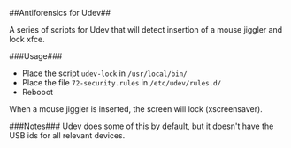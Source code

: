 ##Antiforensics for Udev##

A series of scripts for Udev that will detect insertion of a mouse jiggler and
lock xfce.

###Usage###
* Place the script `udev-lock` in `/usr/local/bin/`
* Place the file `72-security.rules` in `/etc/udev/rules.d/`
* Rebooot

When a mouse jiggler is inserted, the screen will lock (xscreensaver).

###Notes###
Udev does some of this by default, but it doesn't have the USB ids for all
relevant devices.
